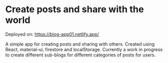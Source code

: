 # Create posts and share with the world

Deployed on: https://blog-app01.netlify.app/

A simple app for creating posts and sharing with others. Created using React, material-ui, firestore and localStorage.
Currently a work in progress to create different sub-blogs for different categories of posts for users.



